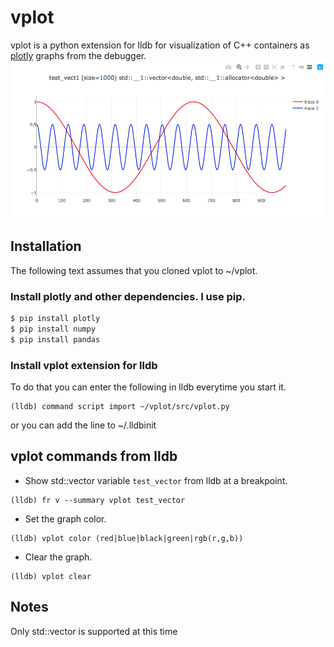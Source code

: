 # vplot

vplot is a python extension for lldb for visualization of C++ containers as [plotly](https://plot.ly/python/) graphs from the debugger.
![vector graph](/plot.png?raw=true)


## Installation

The following text assumes that you cloned vplot to ~/vplot.

### Install plotly and other dependencies. I use pip.

```sh
$ pip install plotly
$ pip install numpy
$ pip install pandas
```

### Install vplot extension for lldb

To do that you can enter the following in lldb everytime you start it.

```
(lldb) command script import ~/vplot/src/vplot.py
```

or you can add the line to ~/.lldbinit

## vplot commands from lldb

* Show std::vector variable ```test_vector``` from lldb at a breakpoint.
```
(lldb) fr v --summary vplot test_vector
```

* Set the graph color.
``` 
(lldb) vplot color (red|blue|black|green|rgb(r,g,b))
```

* Clear the graph.
```
(lldb) vplot clear
```

## Notes
Only std::vector is supported at this time


